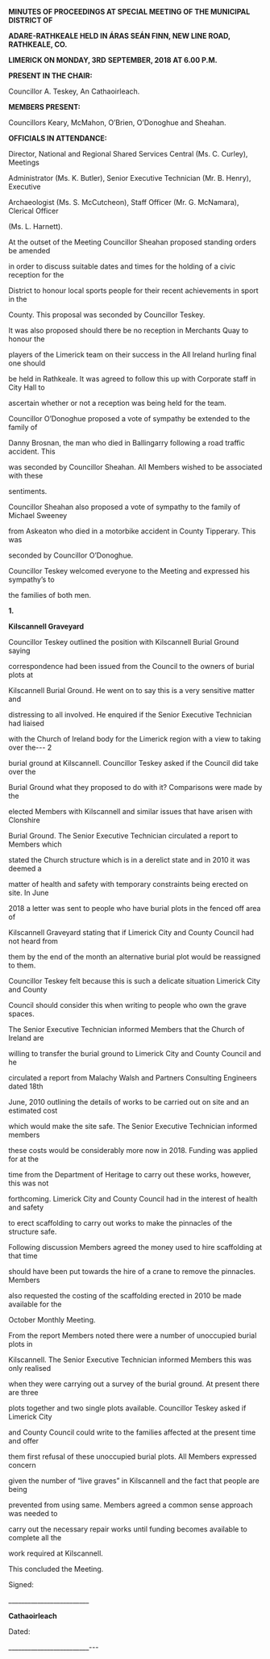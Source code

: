 **MINUTES OF PROCEEDINGS AT SPECIAL MEETING OF THE MUNICIPAL DISTRICT OF**

**ADARE-RATHKEALE HELD IN ÁRAS SEÁN FINN, NEW LINE ROAD, RATHKEALE, CO.**

**LIMERICK ON MONDAY, 3RD** **SEPTEMBER, 2018 AT 6.00 P.M.**

**PRESENT IN THE CHAIR:**

Councillor A. Teskey, An Cathaoirleach.

**MEMBERS PRESENT:**

Councillors Keary, McMahon, O’Brien, O’Donoghue and Sheahan.

**OFFICIALS IN ATTENDANCE:**

Director, National and Regional Shared Services Central (Ms. C. Curley), Meetings

Administrator (Ms. K. Butler), Senior Executive Technician (Mr. B. Henry), Executive

Archaeologist (Ms. S. McCutcheon), Staff Officer (Mr. G. McNamara), Clerical Officer

(Ms. L. Harnett).

At the outset of the Meeting Councillor Sheahan proposed standing orders be amended

in order to discuss suitable dates and times for the holding of a civic reception for the

District to honour local sports people for their recent achievements in sport in the

County. This proposal was seconded by Councillor Teskey.

It was also proposed should there be no reception in Merchants Quay to honour the

players of the Limerick team on their success in the All Ireland hurling final one should

be held in Rathkeale. It was agreed to follow this up with Corporate staff in City Hall to

ascertain whether or not a reception was being held for the team.

Councillor O’Donoghue proposed a vote of sympathy be extended to the family of

Danny Brosnan, the man who died in Ballingarry following a road traffic accident. This

was seconded by Councillor Sheahan. All Members wished to be associated with these

sentiments.

Councillor Sheahan also proposed a vote of sympathy to the family of Michael Sweeney

from Askeaton who died in a motorbike accident in County Tipperary. This was

seconded by Councillor O’Donoghue.

Councillor Teskey welcomed everyone to the Meeting and expressed his sympathy’s to

the families of both men.

**1.**

**Kilscannell Graveyard**

Councillor Teskey outlined the position with Kilscannell Burial Ground saying

correspondence had been issued from the Council to the owners of burial plots at

Kilscannell Burial Ground. He went on to say this is a very sensitive matter and

distressing to all involved. He enquired if the Senior Executive Technician had liaised

with the Church of Ireland body for the Limerick region with a view to taking over the---
2

burial ground at Kilscannell. Councillor Teskey asked if the Council did take over the

Burial Ground what they proposed to do with it? Comparisons were made by the

elected Members with Kilscannell and similar issues that have arisen with Clonshire

Burial Ground. The Senior Executive Technician circulated a report to Members which

stated the Church structure which is in a derelict state and in 2010 it was deemed a

matter of health and safety with temporary constraints being erected on site. In June

2018 a letter was sent to people who have burial plots in the fenced off area of

Kilscannell Graveyard stating that if Limerick City and County Council had not heard from

them by the end of the month an alternative burial plot would be reassigned to them.

Councillor Teskey felt because this is such a delicate situation Limerick City and County

Council should consider this when writing to people who own the grave spaces.

The Senior Executive Technician informed Members that the Church of Ireland are

willing to transfer the burial ground to Limerick City and County Council and he

circulated a report from Malachy Walsh and Partners Consulting Engineers dated 18th

June, 2010 outlining the details of works to be carried out on site and an estimated cost

which would make the site safe. The Senior Executive Technician informed members

these costs would be considerably more now in 2018. Funding was applied for at the

time from the Department of Heritage to carry out these works, however, this was not

forthcoming. Limerick City and County Council had in the interest of health and safety

to erect scaffolding to carry out works to make the pinnacles of the structure safe.

Following discussion Members agreed the money used to hire scaffolding at that time

should have been put towards the hire of a crane to remove the pinnacles. Members

also requested the costing of the scaffolding erected in 2010 be made available for the

October Monthly Meeting.

From the report Members noted there were a number of unoccupied burial plots in

Kilscannell. The Senior Executive Technician informed Members this was only realised

when they were carrying out a survey of the burial ground. At present there are three

plots together and two single plots available. Councillor Teskey asked if Limerick City

and County Council could write to the families affected at the present time and offer

them first refusal of these unoccupied burial plots. All Members expressed concern

given the number of “live graves” in Kilscannell and the fact that people are being

prevented from using same. Members agreed a common sense approach was needed to

carry out the necessary repair works until funding becomes available to complete all the

work required at Kilscannell.

This concluded the Meeting.

Signed:

\_\_\_\_\_\_\_\_\_\_\_\_\_\_\_\_\_\_\_\_\_\_\_\_\_

**Cathaoirleach**

Dated:

\_\_\_\_\_\_\_\_\_\_\_\_\_\_\_\_\_\_\_\_\_\_\_\_\_---

